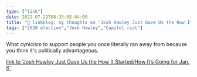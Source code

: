 ```yaml
---
type: ["link"]
date: 2022-07-22T08:35:08-04:00
title: "🔗 linkblog: my thoughts on 'Josh Hawley Just Gave Us the How It Started/How It’s Going for Jan. 6'"
tags: ["2020 election","Josh Hawley","Capitol riot"]
---
```

What cynicism to support people you once literally ran away from because you think it's politically advantageous.
 

[link to 'Josh Hawley Just Gave Us the How It Started/How It’s Going for Jan. 6'](https://www.vice.com/en/article/bvmn55/josh-hawley-running-away-jan-6)
